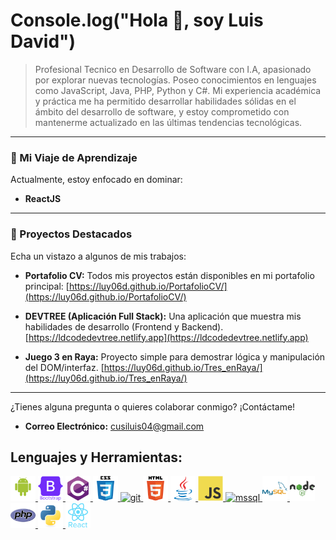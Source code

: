# Console.log("Hola 👋, soy Luis David")

> Profesional Tecnico en Desarrollo de Software con I.A, apasionado por explorar nuevas tecnologías. Poseo conocimientos en lenguajes como JavaScript, Java, PHP, Python y C#. Mi experiencia académica y práctica me ha permitido desarrollar habilidades sólidas en el ámbito del desarrollo de software, y estoy comprometido con mantenerme actualizado en las últimas tendencias tecnológicas.

---
### 🌱 Mi Viaje de Aprendizaje

Actualmente, estoy enfocado en dominar:

* **ReactJS** 

---
### 🚀 Proyectos Destacados

Echa un vistazo a algunos de mis trabajos:

* **Portafolio CV:** Todos mis proyectos están disponibles en mi portafolio principal:
    [https://luy06d.github.io/PortafolioCV/](https://luy06d.github.io/PortafolioCV/)

* **DEVTREE (Aplicación Full Stack):** Una aplicación que muestra mis habilidades de desarrollo (Frontend y Backend).
    [https://ldcodedevtree.netlify.app](https://ldcodedevtree.netlify.app)

* **Juego 3 en Raya:** Proyecto simple para demostrar lógica y manipulación del DOM/interfaz.
    [https://luy06d.github.io/Tres_enRaya/](https://luy06d.github.io/Tres_enRaya/)

---
¿Tienes alguna pregunta o quieres colaborar conmigo? ¡Contáctame!

* **Correo Electrónico:** cusiluis04@gmail.com

<p align="left">
</p>

## Lenguajes y Herramientas:
<p align="left"> <a href="https://developer.android.com" target="_blank" rel="noreferrer"> <img src="https://raw.githubusercontent.com/devicons/devicon/master/icons/android/android-original-wordmark.svg" alt="android" width="40" height="40"/> </a> <a href="https://getbootstrap.com" target="_blank" rel="noreferrer"> <img src="https://raw.githubusercontent.com/devicons/devicon/master/icons/bootstrap/bootstrap-plain-wordmark.svg" alt="bootstrap" width="40" height="40"/> </a> <a href="https://www.w3schools.com/cs/" target="_blank" rel="noreferrer"> <img src="https://raw.githubusercontent.com/devicons/devicon/master/icons/csharp/csharp-original.svg" alt="csharp" width="40" height="40"/> </a> <a href="https://www.w3schools.com/css/" target="_blank" rel="noreferrer"> <img src="https://raw.githubusercontent.com/devicons/devicon/master/icons/css3/css3-original-wordmark.svg" alt="css3" width="40" height="40"/> </a> <a href="https://git-scm.com/" target="_blank" rel="noreferrer"> <img src="https://www.vectorlogo.zone/logos/git-scm/git-scm-icon.svg" alt="git" width="40" height="40"/> </a> <a href="https://www.w3.org/html/" target="_blank" rel="noreferrer"> <img src="https://raw.githubusercontent.com/devicons/devicon/master/icons/html5/html5-original-wordmark.svg" alt="html5" width="40" height="40"/> </a> <a href="https://www.java.com" target="_blank" rel="noreferrer"> <img src="https://raw.githubusercontent.com/devicons/devicon/master/icons/java/java-original.svg" alt="java" width="40" height="40"/> </a> <a href="https://developer.mozilla.org/en-US/docs/Web/JavaScript" target="_blank" rel="noreferrer"> <img src="https://raw.githubusercontent.com/devicons/devicon/master/icons/javascript/javascript-original.svg" alt="javascript" width="40" height="40"/> </a> <a href="https://www.microsoft.com/en-us/sql-server" target="_blank" rel="noreferrer"> <img src="https://www.svgrepo.com/show/303229/microsoft-sql-server-logo.svg" alt="mssql" width="40" height="40"/> </a> <a href="https://www.mysql.com/" target="_blank" rel="noreferrer"> <img src="https://raw.githubusercontent.com/devicons/devicon/master/icons/mysql/mysql-original-wordmark.svg" alt="mysql" width="40" height="40"/> </a> <a href="https://nodejs.org" target="_blank" rel="noreferrer"> <img src="https://raw.githubusercontent.com/devicons/devicon/master/icons/nodejs/nodejs-original-wordmark.svg" alt="nodejs" width="40" height="40"/> </a> <a href="https://www.php.net" target="_blank" rel="noreferrer"> <img src="https://raw.githubusercontent.com/devicons/devicon/master/icons/php/php-original.svg" alt="php" width="40" height="40"/> </a> <a href="https://www.python.org" target="_blank" rel="noreferrer"> <img src="https://raw.githubusercontent.com/devicons/devicon/master/icons/python/python-original.svg" alt="python" width="40" height="40"/> </a> <a href="https://reactjs.org/" target="_blank" rel="noreferrer"> <img src="https://raw.githubusercontent.com/devicons/devicon/master/icons/react/react-original-wordmark.svg" alt="react" width="40" height="40"/> </a> </p>
